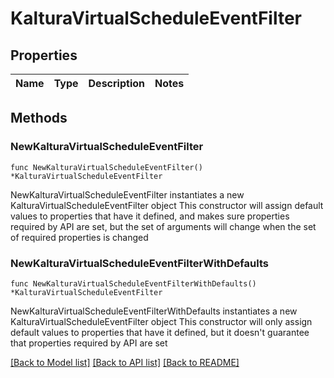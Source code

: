 # KalturaVirtualScheduleEventFilter

## Properties

Name | Type | Description | Notes
------------ | ------------- | ------------- | -------------

## Methods

### NewKalturaVirtualScheduleEventFilter

`func NewKalturaVirtualScheduleEventFilter() *KalturaVirtualScheduleEventFilter`

NewKalturaVirtualScheduleEventFilter instantiates a new KalturaVirtualScheduleEventFilter object
This constructor will assign default values to properties that have it defined,
and makes sure properties required by API are set, but the set of arguments
will change when the set of required properties is changed

### NewKalturaVirtualScheduleEventFilterWithDefaults

`func NewKalturaVirtualScheduleEventFilterWithDefaults() *KalturaVirtualScheduleEventFilter`

NewKalturaVirtualScheduleEventFilterWithDefaults instantiates a new KalturaVirtualScheduleEventFilter object
This constructor will only assign default values to properties that have it defined,
but it doesn't guarantee that properties required by API are set


[[Back to Model list]](../README.md#documentation-for-models) [[Back to API list]](../README.md#documentation-for-api-endpoints) [[Back to README]](../README.md)


